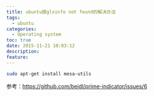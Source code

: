 ```yaml
---
title: ubuntu报glxinfo not found的解决办法
tags:
  - ubuntu
categories:
  - Operating system
toc: true
date: 2015-11-21 10:03:12
description: 
feature:
---
```


``` bash
sudo apt-get install mesa-utils
```

参考：https://github.com/beidl/prime-indicator/issues/6